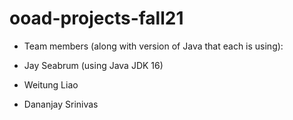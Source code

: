 # ooad-projects-fall21
- Team members (along with version of Java that each is using):

- Jay Seabrum (using Java JDK 16)
- Weitung Liao
- Dananjay Srinivas



